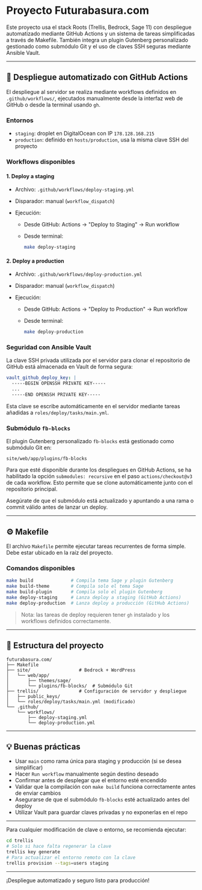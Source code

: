 # Proyecto Futurabasura.com

Este proyecto usa el stack Roots (Trellis, Bedrock, Sage 11) con despliegue automatizado mediante GitHub Actions y un sistema de tareas simplificadas a través de Makefile. También integra un plugin Gutenberg personalizado gestionado como submódulo Git y el uso de claves SSH seguras mediante Ansible Vault.

---

## 🚀 Despliegue automatizado con GitHub Actions

El despliegue al servidor se realiza mediante workflows definidos en `.github/workflows/`, ejecutados manualmente desde la interfaz web de GitHub o desde la terminal usando `gh`.

### Entornos

- `staging`: droplet en DigitalOcean con IP `178.128.168.215`
- `production`: definido en `hosts/production`, usa la misma clave SSH del proyecto

### Workflows disponibles

#### 1. Deploy a staging

- Archivo: `.github/workflows/deploy-staging.yml`
- Disparador: manual (`workflow_dispatch`)
- Ejecución:

  - Desde GitHub: Actions → "Deploy to Staging" → Run workflow
  - Desde terminal:

    ```bash
    make deploy-staging
    ```

#### 2. Deploy a production

- Archivo: `.github/workflows/deploy-production.yml`
- Disparador: manual (`workflow_dispatch`)
- Ejecución:

  - Desde GitHub: Actions → "Deploy to Production" → Run workflow
  - Desde terminal:

    ```bash
    make deploy-production
    ```

### Seguridad con Ansible Vault

La clave SSH privada utilizada por el servidor para clonar el repositorio de GitHub está almacenada en Vault de forma segura:

```yaml
vault_github_deploy_key: |
  -----BEGIN OPENSSH PRIVATE KEY-----
  ...
  -----END OPENSSH PRIVATE KEY-----
```

Esta clave se escribe automáticamente en el servidor mediante tareas añadidas a `roles/deploy/tasks/main.yml`.

### Submódulo `fb-blocks`

El plugin Gutenberg personalizado `fb-blocks` está gestionado como submódulo Git en:

```
site/web/app/plugins/fb-blocks
```

Para que esté disponible durante los despliegues en GitHub Actions, se ha habilitado la opción `submodules: recursive` en el paso `actions/checkout@v3` de cada workflow. Esto permite que se clone automáticamente junto con el repositorio principal.

Asegúrate de que el submódulo está actualizado y apuntando a una rama o commit válido antes de lanzar un deploy.

---

## ⚙️ Makefile

El archivo `Makefile` permite ejecutar tareas recurrentes de forma simple. Debe estar ubicado en la raíz del proyecto.

### Comandos disponibles

```bash
make build              # Compila tema Sage y plugin Gutenberg
make build-theme        # Compila solo el tema Sage
make build-plugin       # Compila solo el plugin Gutenberg
make deploy-staging     # Lanza deploy a staging (GitHub Actions)
make deploy-production  # Lanza deploy a producción (GitHub Actions)
```

> Nota: las tareas de deploy requieren tener `gh` instalado y los workflows definidos correctamente.

---

## 📃 Estructura del proyecto

```text
futurabasura.com/
├── Makefile
├── site/                  # Bedrock + WordPress
│   └── web/app/
│       ├── themes/sage/
│       └── plugins/fb-blocks/  # Submódulo Git
├── trellis/               # Configuración de servidor y despliegue
│   ├── public_keys/
│   └── roles/deploy/tasks/main.yml (modificado)
└── .github/
    └── workflows/
        ├── deploy-staging.yml
        └── deploy-production.yml
```

---

## 💡 Buenas prácticas

- Usar `main` como rama única para staging y producción (si se desea simplificar)
- Hacer `Run workflow` manualmente según destino deseado
- Confirmar antes de desplegar que el entorno esté encendido
- Validar que la compilación con `make build` funciona correctamente antes de enviar cambios
- Asegurarse de que el submódulo `fb-blocks` esté actualizado antes del deploy
- Utilizar Vault para guardar claves privadas y no exponerlas en el repo

---

Para cualquier modificación de clave o entorno, se recomienda ejecutar:

```bash
cd trellis
# Solo si hace falta regenerar la clave
trellis key generate
# Para actualizar el entorno remoto con la clave
trellis provision --tags=users staging
```

---

¡Despliegue automatizado y seguro listo para producción!
